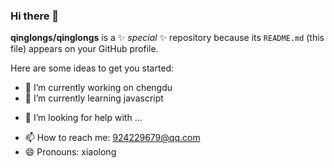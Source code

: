 ### Hi there 👋


**qinglongs/qinglongs** is a ✨ _special_ ✨ repository because its `README.md` (this file) appears on your GitHub profile.

Here are some ideas to get you started:

- 🔭 I’m currently working on chengdu
- 🌱 I’m currently learning javascript
<!-- - 👯 I’m looking to collaborate on ... -->
- 🤔 I’m looking for help with ...
<!-- - 💬 Ask me about ... -->
- 📫 How to reach me: 924229679@qq.com
- 😄 Pronouns: xiaolong
<!-- - ⚡ Fun fact: ... -->

